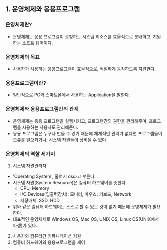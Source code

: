 ## 1. 운영체제와 응용프로그램
### 운영체제란?
- 운영체제는 응용 프로그램이 요청하는 시스템 리소스를 효율적으로 분배하고, 지원하는 소프트 웨어이다.
### 운영체제의 목표
- 사용자가 사용하는 응용프로그램이 효율적으로, 적절하게 동작하도록 지원한다.
### 응용프로그램이란?
- 일반적으로 PC와 스마트폰에서 사용하는 Application을 말한다.
### 운영체제와 응용프로그램간의 관계
- 운영체제는 응용 프로그램을 실행시키고, 프로그램간의 권한을 관리해주며, 프로그램을 사용하는 사용자도 관리해준다.
- 응용 프로그램은 누구나 만들 수 있기 때문에 체계적인 관리가 없다면  프로그램들이 오류를 일으키거나, 시스템 자원들이 낭비될 수 있다.
### 운영체제의 역할 세가지
1. 시스템 자원관리자
- 'Operating System', 줄여서 os라고 부른다.
- 시스템 자원(System Resource)은 컴퓨터 하드웨어를 뜻한다.
    - CPU, Memory
    - I/O Devices(입출력장치): 모니터, 마우스, 키보드, Network
    - 저장매체: SSD, HDD
- 위와 같은 컴퓨터 하드웨어는 스스로 할 수 있는 것이 없기 때문에 운영체제가 필요하다.
- 대표적인 운영체제로 Windows OS, Mac OS, UNIX OS, Linux OS(UNIX에서 파생)가 있다.
2. 사용자와 컴퓨터간 커뮤니케이션 지원
3. 컴퓨터 하드웨어와 응용프로그램을 제어
